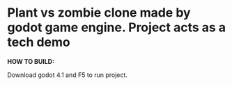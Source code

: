 # Plant vs zombie clone made by godot game engine. Project acts as a tech demo
**HOW TO BUILD:**

Download godot 4.1 and F5 to run project.
